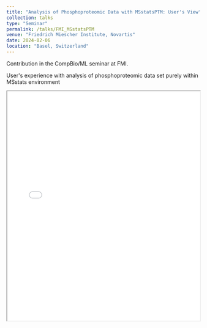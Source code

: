 ```yaml
---
title: "Analysis of Phosphoproteomic Data with MSstatsPTM: User's View"
collection: talks
type: "Seminar"
permalink: /talks/FMI_MSstatsPTM
venue: "Friedrich Miescher Institute, Novartis"
date: 2024-02-06
location: "Basel, Switzerland"
---
```


Contribution in the CompBio/ML seminar at FMI.

User's experience with analysis of phosphoproteomic data set purely within MSstats environment

<iframe src="/files/FMI_MSstatsPTM.pdf" width="100%" height="600px">
    Your browser does not support PDFs. 
    <a href="/files/FMI_MSstatsPTM.pdf">Download Presentation</a>
</iframe>